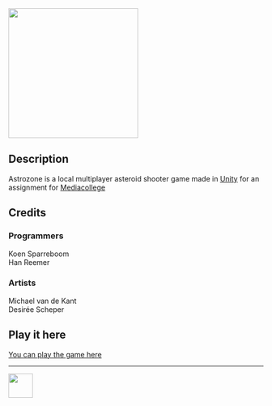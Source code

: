 <img src="https://i.imgur.com/e1SuDEd.png" width="256">

## Description

Astrozone is a local multiplayer asteroid shooter game made in <a href="https://unity3d.com/" target="_blank">Unity</a> for an assignment for <a href="https://ma-web.nl/" target="_blank">Mediacollege</a>

## Credits

### Programmers

Koen Sparreboom
<br>
Han Reemer

### Artists

Michael van de Kant
<br>
Desirée Scheper

## Play it here

<a href="http://22084.hosts.ma-cloud.nl/bewijzenmap/p1.4/idp/expanding-space/" target="_blank">You can play the game here</a>

---

<img src="https://www.ma-web.nl/static/vector/Logo_blok.svg" width="48">